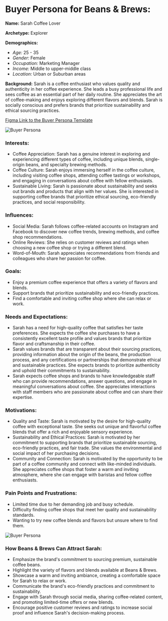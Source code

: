 # Buyer Persona for Beans & Brews:

**Name:** Sarah Coffee Lover

**Archetype:** Explorer

**Demographics:**
- *Age:* 25 - 35
- *Gender:* Female
- *Occupation:* Marketing Manager
- *Income:* Middle to upper-middle class
- *Location:* Urban or Suburban areas

**Background:**
Sarah is a coffee enthusiast who values quality and authenticity in her coffee experience. She leads a busy professional life and sees coffee as an essential part of her daily routine. She appreciates the art of coffee-making and enjoys exploring different flavors and blends. Sarah is socially conscious and prefers brands that prioritize sustainability and ethical sourcing practices.

[Figma Link to the Buyer Persona  Template](https://www.figma.com/file/KjoREjbtSKebRsO2Nrjlij/User-Persona?type=whiteboard&node-id=0%3A1&t=yTumgi4b5aknaU1t-1)


![Buyer Persona](../docs/images/UserPersona.jpg)

### Interests: 
- Coffee Appreciation: Sarah has a genuine interest in exploring and experiencing different types of coffee, including unique blends, single-origin beans, and specialty brewing methods.
- Coffee Culture: Sarah enjoys immersing herself in the coffee culture, including visiting coffee shops, attending coffee tastings or workshops, and engaging in conversations about coffee with fellow enthusiasts.
- Sustainable Living: Sarah is passionate about sustainability and seeks out brands and products that align with her values. She is interested in supporting coffee brands that prioritize ethical sourcing, eco-friendly practices, and social responsibility.

### Influences:
- Social Media: Sarah follows coffee-related accounts on Instagram and Facebook to discover new coffee trends, brewing methods, and coffee shop recommendations.
- Online Reviews: She relies on customer reviews and ratings when choosing a new coffee shop or trying a different blend.
- Word-of-Mouth: Sarah appreciates recommendations from friends and colleagues who share her passion for coffee.

### Goals:
- Enjoy a premium coffee experience that offers a variety of flavors and blends.
- Support brands that prioritize sustainability and eco-friendly practices.
- Find a comfortable and inviting coffee shop where she can relax or work.

### Needs and Expectations: 
- Sarah has a need for high-quality coffee that satisfies her taste preferences. She expects the coffee she purchases to have a consistently excellent taste profile and values brands that prioritize flavor and craftsmanship in their coffee.
- Sarah values brands that are transparent about their sourcing practices, providing information about the origin of the beans, the production process, and any certifications or partnerships that demonstrate ethical and sustainable practices. She expects brands to prioritize authenticity and uphold their commitments to sustainability.
- Sarah expects coffee shops and brands to have knowledgeable staff who can provide recommendations, answer questions, and engage in meaningful conversations about coffee. She appreciates interactions with staff members who are passionate about coffee and can share their expertise.

### Motivations:
- Quality and Taste: Sarah is motivated by the desire for high-quality coffee with exceptional taste. She seeks out unique and flavorful coffee blends that offer a rich and enjoyable sensory experience.
- Sustainability and Ethical Practices: Sarah is motivated by her commitment to supporting brands that prioritize sustainable sourcing, eco-friendly practices, and fair trade. She values the environmental and social impact of her purchasing decisions.
- Community and Connection: Sarah is motivated by the opportunity to be part of a coffee community and connect with like-minded individuals. She appreciates coffee shops that foster a warm and inviting atmosphere, where she can engage with baristas and fellow coffee enthusiasts.


### Pain Points and Frustrations:
- Limited time due to her demanding job and busy schedule.
- Difficulty finding coffee shops that meet her quality and sustainability standards.
- Wanting to try new coffee blends and flavors but unsure where to find them.


![Buyer Persona](../docs/images/UserPersona-2.jpg)

### How Beans & Brews Can Attract Sarah:

- Emphasize the brand's commitment to sourcing premium, sustainable coffee beans.
- Highlight the variety of flavors and blends available at Beans & Brews.
- Showcase a warm and inviting ambiance, creating a comfortable space for Sarah to relax or work.
- Communicate the brand's eco-friendly practices and commitment to sustainability.
- Engage with Sarah through social media, sharing coffee-related content, and promoting limited-time offers or new blends.
- Encourage positive customer reviews and ratings to increase social proof and influence Sarah's decision-making process.